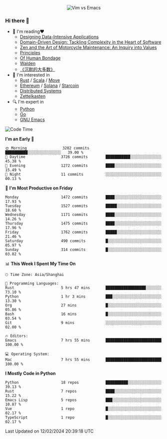 <p align="center">
    <img src="https://gist.githubusercontent.com/coldnight/e696baffb094e71c96cb302118878eae/raw/40ea5053a6f66cc65f90f437e4173497da225958/banner.gif" alt="Vim vs Emacs" />
</p>

### Hi there 👋

- 📖 I'm reading❤️
    + [Designing Data-Intensive Applications](https://www.oreilly.com/library/view/designing-data-intensive-applications/9781491903063/)
    + [Domain-Driven Design: Tackling Complexity in the Heart of Software](https://www.dddcommunity.org/book/evans_2003/)
    + [Zen and the Art of Motorcycle Maintenance: An Inquiry into Values](https://en.wikipedia.org/wiki/Zen_and_the_Art_of_Motorcycle_Maintenance)
    + [Principles](https://www.principles.com/)
    + [Of Human Bondage](https://en.wikipedia.org/wiki/Of_Human_Bondage)
    + [Walden](https://en.wikipedia.org/wiki/Walden)
    + [《沉默的大多数》](https://en.wikipedia.org/wiki/Silent_majority)
- 🌱 I'm interested in
    + [Rust](https://www.rust-lang.org/) / [Scala](https://www.scala-lang.org/) / [Move](https://github.com/move-language/move/)
    + [Ethereum](https://ethereum.org/en/) / [Solana](https://solana.com/) / [Starcoin](https://github.com/starcoinorg/starcoin)
	+ [Distributed Systems](https://www.linuxzen.com/notes/topics/20200320174417_%E5%88%86%E5%B8%83%E5%BC%8F/)
	+ [Zettelkasten](https://www.linuxzen.com/notes/notes/20220120080920-slip_box/)
- 🔍 I'm expert in
    + [Python](https://www.python.org/)
    + [Go](https://go.dev/)
    + [GNU Emacs](https://www.gnu.org/software/emacs/)

<!--START_SECTION:waka-->
![Code Time](http://img.shields.io/badge/Code%20Time-2%2C680%20hrs%2020%20mins-blue)

**I'm an Early 🐤** 

```text
🌞 Morning                3202 commits        ██████████░░░░░░░░░░░░░░░   39.00 % 
🌆 Daytime                3726 commits        ███████████░░░░░░░░░░░░░░   45.38 % 
🌃 Evening                1272 commits        ████░░░░░░░░░░░░░░░░░░░░░   15.49 % 
🌙 Night                  11 commits          ░░░░░░░░░░░░░░░░░░░░░░░░░   00.13 % 
```
📅 **I'm Most Productive on Friday** 

```text
Monday                   1472 commits        ████░░░░░░░░░░░░░░░░░░░░░   17.93 % 
Tuesday                  1527 commits        █████░░░░░░░░░░░░░░░░░░░░   18.60 % 
Wednesday                1171 commits        ████░░░░░░░░░░░░░░░░░░░░░   14.26 % 
Thursday                 1475 commits        ████░░░░░░░░░░░░░░░░░░░░░   17.96 % 
Friday                   1762 commits        █████░░░░░░░░░░░░░░░░░░░░   21.46 % 
Saturday                 490 commits         █░░░░░░░░░░░░░░░░░░░░░░░░   05.97 % 
Sunday                   314 commits         █░░░░░░░░░░░░░░░░░░░░░░░░   03.82 % 
```


📊 **This Week I Spent My Time On** 

```text
🕑︎ Time Zone: Asia/Shanghai

💬 Programming Languages: 
Rust                     5 hrs 47 mins       ██████████████████░░░░░░░   73.10 % 
Python                   1 hr 3 mins         ███░░░░░░░░░░░░░░░░░░░░░░   13.30 % 
Org                      27 mins             █░░░░░░░░░░░░░░░░░░░░░░░░   05.86 % 
Bash                     16 mins             █░░░░░░░░░░░░░░░░░░░░░░░░   03.54 % 
Git                      9 mins              ░░░░░░░░░░░░░░░░░░░░░░░░░   02.00 % 

🔥 Editors: 
Emacs                    7 hrs 55 mins       █████████████████████████   100.00 % 

💻 Operating System: 
Mac                      7 hrs 55 mins       █████████████████████████   100.00 % 
```

**I Mostly Code in Python** 

```text
Python                   18 repos            ██████████░░░░░░░░░░░░░░░   39.13 % 
Rust                     7 repos             ████░░░░░░░░░░░░░░░░░░░░░   15.22 % 
Emacs Lisp               5 repos             ███░░░░░░░░░░░░░░░░░░░░░░   10.87 % 
Vue                      1 repo              █░░░░░░░░░░░░░░░░░░░░░░░░   02.17 % 
TypeScript               1 repo              █░░░░░░░░░░░░░░░░░░░░░░░░   02.17 % 
```




 Last Updated on 12/02/2024 20:39:18 UTC
<!--END_SECTION:waka-->
